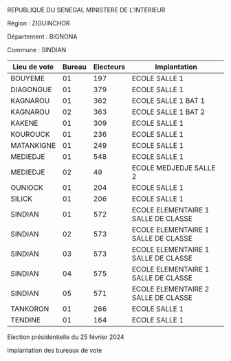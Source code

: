 REPUBLIQUE DU SENEGAL MINISTERE DE L'INTERIEUR

Région : ZIGUINCHOR

Département : BIGNONA

Commune : SINDIAN

| Lieu de vote | Bureau | Electeurs | Implantation |
| - | - | - | - |
| BOUYEME | 01 | 197 | ECOLE SALLE 1 |
| DIAGONGUE | 01 | 379 | ECOLE SALLE 1 |
| KAGNAROU | 01 | 362 | ECOLE SALLE 1 BAT 1 |
| KAGNAROU | 02 | 363 | ECOLE SALLE 1 BAT 2 |
| KAKENE | 01 | 309 | ECOLE SALLE 1 |
| KOUROUCK | 01 | 236 | ECOLE SALLE 1 |
| MATANKIGNE | 01 | 249 | ECOLE SALLE 1 |
| MEDIEDJE | 01 | 548 | ECOLE SALLE 1 |
| MEDIEDJE | 02 | 49 | ECOLE MEDJEDJE SALLE 2 |
| OUNIOCK | 01 | 204 | ECOLE SALLE 1 |
| SILICK | 01 | 206 | ECOLE SALLE 1 |
| SINDIAN | 01 | 572 | ECOLE ELEMENTAIRE 1 SALLE DE CLASSE |
| SINDIAN | 02 | 573 | ECOLE ELEMENTAIRE 1 SALLE DE CLASSE |
| SINDIAN | 03 | 573 | ECOLE ELEMENTAIRE 1 SALLE DE CLASSE |
| SINDIAN | 04 | 575 | ECOLE ELEMENTAIRE 1 SALLE DE CLASSE |
| SINDIAN | 05 | 571 | ECOLE ELEMENTAIRE 2 SALLE DE CLASSE |
| TANKORON | 01 | 266 | ECOLE SALLE 1 |
| TENDINE | 01 | 164 | ECOLE SALLE 1 |

<!-- PageNumber="19/23" -->

Election présidentielle du 25 février 2024

Implantation des bureaux de vote
